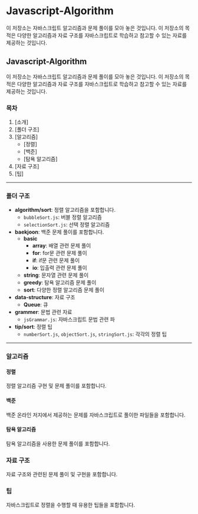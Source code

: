 # Javascript-Algorithm

이 저장소는 자바스크립트 알고리즘과 문제 풀이를 모아 놓은 것입니다. 이 저장소의 목적은 다양한 알고리즘과 자료 구조를 자바스크립트로 학습하고 참고할 수 있는 자료를 제공하는 것입니다.

## Javascript-Algorithm

이 저장소는 자바스크립트 알고리즘과 문제 풀이를 모아 놓은 것입니다. 이 저장소의 목적은 다양한 알고리즘과 자료 구조를 자바스크립트로 학습하고 참고할 수 있는 자료를 제공하는 것입니다.

### 목차

1. [소개]
2. [폴더 구조]
3. [알고리즘]
   - [정렬]
   - [백준]
   - [탐욕 알고리즘]
4. [자료 구조]
5. [팁]

---

### 폴더 구조

- **algorithm/sort**: 정렬 알고리즘을 포함합니다.
  - `bubbleSort.js`: 버블 정렬 알고리즘
  - `selectionSort.js`: 선택 정렬 알고리즘
- **baekjoon**: 백준 문제 풀이를 포함합니다.
  - **basic**
    - **array**: 배열 관련 문제 풀이
    - **for**: for문 관련 문제 풀이
    - **if**: if문 관련 문제 풀이
    - **io**: 입출력 관련 문제 풀이
  - **string**: 문자열 관련 문제 풀이
  - **greedy**: 탐욕 알고리즘 문제 풀이
  - **sort**: 다양한 정렬 알고리즘 문제 풀이
- **data-structure**: 자료 구조
  - **Queue**: 큐
- **grammer**: 문법 관련 자료
  - `jsGrammar.js`: 자바스크립트 문법 관련 파
- **tip/sort**: 정렬 팁
  - `numberSort.js`, `objectSort.js`, `stringSort.js`: 각각의 정렬 팁

---

### 알고리즘

#### 정렬

정렬 알고리즘 구현 및 문제 풀이를 포함합니다.

#### 백준

백준 온라인 저지에서 제공하는 문제를 자바스크립트로 풀이한 파일들을 포함합니다.

#### 탐욕 알고리즘

탐욕 알고리즘을 사용한 문제 풀이를 포함합니다.

### 자료 구조

자료 구조와 관련된 문제 풀이 및 구현을 포함합니다.

### 팁

자바스크립트로 정렬을 수행할 때 유용한 팁들을 포함합니다.
